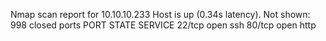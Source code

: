 Nmap scan report for 10.10.10.233
Host is up (0.34s latency).
Not shown: 998 closed ports
PORT   STATE SERVICE
22/tcp open  ssh
80/tcp open  http
